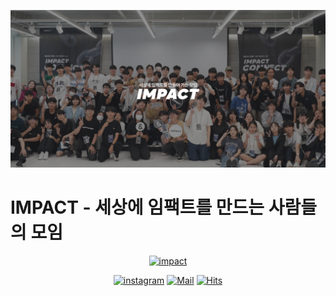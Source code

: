 ![impact](https://github.com/IMPACT-ORG/.github/blob/main/images/Frame%209.png?raw=true)

# IMPACT - 세상에 임팩트를 만드는 사람들의 모임

<div align=center>

[![impact](https://img.shields.io/badge/impact-impact-blue)](https://impact.impact)

[![instagram](https://img.shields.io/badge/instagram-E4405F?style=flat-square&logo=Instagram&logoColor=white&link=https://www.instagram.com/org_impact/)](https://www.instagram.com/org_impact)
[![Mail](https://img.shields.io/badge/Gmail-d14836?style=flat-square&logo=Gmail&logoColor=white&link=mailto:org.impact.team@gmail.com)](mailto:org.impact.team@gmail.com)
[![Hits](https://hits.seeyoufarm.com/api/count/incr/badge.svg?url=https://github.com/IMPACT-ORG)](https://hits.seeyoufarm.com)

</div>
